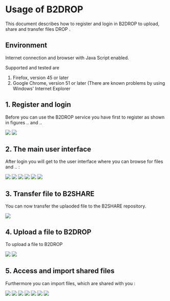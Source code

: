 # Usage of B2DROP
This document describes how to register and login in B2DROP to upload, share and transfer files DROP . 

## Environment
Internet connection and browser 
with Java Script enabled. 

Supported and tested are
1. Firefox, version 45 or later
2. Google Chrome, version 51 or later
(There are known problems by using Windows' Internet Explorer

## 1. Register and login

Before you can use the B2DROP service you have first to register as shown in figures .. and ..

<img align="centre" src="img/B2DROP_Regiser-Login_1.png">

<img align="centre" src="img/B2DROP_Regiser-Login_2.png">

## 2. The main user interface 
After login you will get to the user interface where you can browse for files and .. :

<img align="centre" src="img/B2DROP_UI_1.png">
<img align="centre" src="img/B2DROP_UI_2.png">
<img align="centre" src="img/B2DROP_UI_3.png">
<img align="centre" src="img/B2DROP_UI_4.png">
<img align="centre" src="img/B2DROP_UI_5.png">
<img align="centre" src="img/B2DROP_UI_6.png">

## 3. Transfer file to B2SHARE
You can now transfer the uplaoded file to the B2SHARE repository.

<img align="centre" src="img/B2DROP_2B2SHARE.png">

## 4. Upload a file to B2DROP
To upload a file to B2DROP

<img align="centre" src="img/B2DROP_UploadFile_1.png">
<img align="centre" src="img/B2DROP_UploadFile_2.png">

## 5. Access and import shared files
Furthermore you can import files, which are shared with you :

<img align="centre" src="img/B2DROP_AccessSharedFile_1.png">
<img align="centre" src="img/B2DROP_ImportSharedFile_1.png">
<img align="centre" src="img/B2DROP_ImportSharedFile_2.png">
<img align="centre" src="img/B2DROP_ImportSharedFile_3.png">
<img align="centre" src="img/B2DROP_ImportSharedFile_4.png">
<img align="centre" src="img/B2DROP_ImportSharedFile_5.png">
<img align="centre" src="img/B2DROP_ImportSharedFile_6.png">



